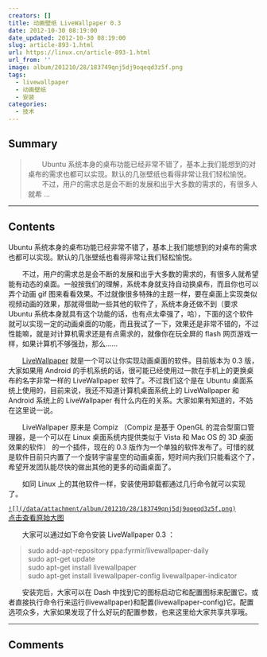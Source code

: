 ```yaml
---
creators: []
title: 动画壁纸 LiveWallpaper 0.3
date: 2012-10-30 08:19:00
date_updated: 2012-10-30 08:19:00
slug: article-893-1.html
url: https://linux.cn/article-893-1.html
url_from: ''
image: album/201210/28/183749qnj5dj9oqeqd3z5f.png
tags:
  - livewallpaper
  - 动画壁纸
  - 安装
categories:
  - 技术
---
```


## Summary

> 　　Ubuntu 系统本身的桌布功能已经非常不错了，基本上我们能想到的对桌布的需求也都可以实现。默认的几张壁纸也看得非常让我们轻松愉悦。
> 　　不过，用户的需求总是会不断的发展和出乎大多数的需求的，有很多人就希 ...

***

<!-- more -->

## Contents

Ubuntu 系统本身的桌布功能已经非常不错了，基本上我们能想到的对桌布的需求也都可以实现。默认的几张壁纸也看得非常让我们轻松愉悦。

　　不过，用户的需求总是会不断的发展和出乎大多数的需求的，有很多人就希望能有动态的桌面。一般按我们的理解，系统本身就支持自动换桌布，而且你也可以弄个动画 gif 图来看看效果。不过就像很多特殊的主题一样，要在桌面上实现类似视频动画的效果，那就得借助一些其他的软件了，系统本身还做不到（要求 Ubuntu 系统本身就具有这个功能的话，也有点太牵强了，哈），下面的这个软件就可以实现一定的动画桌面的功能，而且我试了一下，效果还是非常不错的，不过性能嘛，就是对计算机需求还是有点需求的，就像你在玩全屏的 flash 网页游戏一样，如果计算机不够强劲，那么……

　　[LiveWallpaper](https://launchpad.net/livewallpaper) 就是一个可以让你实现动画桌面的软件。目前版本为 0.3 版，大家如果用 Android 的手机系统的话，很可能已经使用过一款在手机上的更换桌布的名字非常一样的 LiveWallpaper 软件了。不过我们这个是在 Ubuntu 桌面系统上使用的，目前来说，我还不知道计算机桌面系统上的 LiveWallpaper 和 Android 系统上的 LiveWallpaper 有什么内在的关系。大家如果有知道的，不妨在这里说一说。

　　LiveWallpaper 原来是 Compiz （Compiz 是基于 OpenGL 的混合型窗口管理器，是一个可以在 Linux 桌面系统内提供类似于 Vista 和 Mac OS 的 3D 桌面效果的软件） 的一个插件，现在的 0.3 版作为一个单独的软件发布了。可惜的就是软件目前只内置了一个旋转宇宙星空的动画桌面，短时间内我们只能看这个了，希望开发团队能尽快的做出其他的更多的动画桌面了。

　　如同 Linux 上的其他软件一样，安装使用卸载都通过几行命令就可以实现了。

[`![](/data/attachment/album/201210/28/183749qnj5dj9oqeqd3z5f.png)`  
点击查看原始大图](https://img.linux.net.cn/data/attachment/album/201210/28/183749qnj5dj9oqeqd3z5f.png)

　　大家可以通过如下命令安装 LiveWallpaper 0.3 ：

> 
> sudo add-apt-repository ppa:fyrmir/livewallpaper-daily  
> sudo apt-get update  
> sudo apt-get install livewallpaper  
> sudo apt-get install livewallpaper-config livewallpaper-indicator
> 
> 
> 

　　安装完后，大家可以在 Dash 中找到它的图标启动它和配置图标来配置它。或者直接执行命令行来运行(livewallpaper)和配置(livewallpaper-config)它。配置选项众多，大家如果发现了什么好玩的配置参数，也来这里给大家共享共享哦。

***

## Comments
